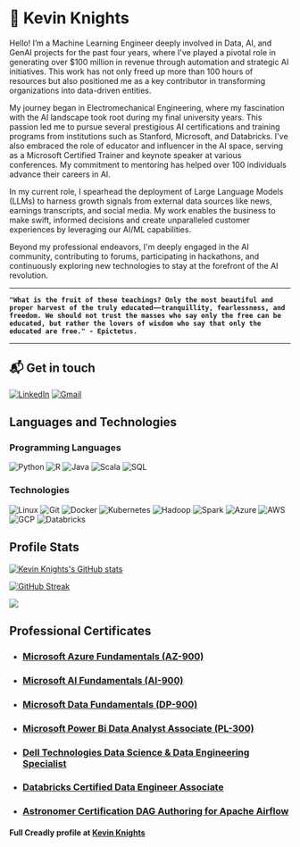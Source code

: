# 🤖 Kevin Knights

Hello! I’m a Machine Learning Engineer deeply involved in Data, AI, and GenAI projects for the past four years, where I've played a pivotal role in generating over $100 million in revenue through automation and strategic AI initiatives. This work has not only freed up more than 100 hours of resources but also positioned me as a key contributor in transforming organizations into data-driven entities.

My journey began in Electromechanical Engineering, where my fascination with the AI landscape took root during my final university years. This passion led me to pursue several prestigious AI certifications and training programs from institutions such as Stanford, Microsoft, and Databricks. I've also embraced the role of educator and influencer in the AI space, serving as a Microsoft Certified Trainer and keynote speaker at various conferences. My commitment to mentoring has helped over 100 individuals advance their careers in AI.

In my current role, I spearhead the deployment of Large Language Models (LLMs) to harness growth signals from external data sources like news, earnings transcripts, and social media. My work enables the business to make swift, informed decisions and create unparalleled customer experiences by leveraging our AI/ML capabilities.

Beyond my professional endeavors, I'm deeply engaged in the AI community, contributing to forums, participating in hackathons, and continuously exploring new technologies to stay at the forefront of the AI revolution.

---

**`"What is the fruit of these teachings? Only the most beautiful and proper harvest of the truly educated——tranquillity, fearlessness, and freedom. We should not trust the masses who say only the free can be educated, but rather the lovers of wisdom who say that only the educated are free." - Epictetus.`**

---

## 📬 Get in touch

[![LinkedIn](https://img.shields.io/badge/-Kevin%20Knights-blue?logo=linkedin)](https://www.linkedin.com/in/knightsk/)
[![Gmail](https://img.shields.io/badge/-kevin.k.knights-white?logo=gmail)](mailto:kevin.k.knights@gmail.com)

## Languages and Technologies

### Programming Languages

![Python](https://img.shields.io/badge/-Python-black?style=for-the-badge&logo=python)
![R](https://img.shields.io/badge/-R-black?style=for-the-badge&logo=r)
![Java](https://img.shields.io/badge/-Java-black?style=for-the-badge&logo=openjdk)
![Scala](https://img.shields.io/badge/-Scala-black?style=for-the-badge&logo=scala)
![SQL](https://img.shields.io/badge/-SQL-black?style=for-the-badge&logo=postgresql)

### Technologies

![Linux](https://img.shields.io/badge/-Linux-black?style=for-the-badge&logo=linux)
![Git](https://img.shields.io/badge/-Git-black?style=for-the-badge&logo=git)
![Docker](https://img.shields.io/badge/-Docker-black?style=for-the-badge&logo=docker)
![Kubernetes](https://img.shields.io/badge/-Kubernetes-black?style=for-the-badge&logo=kubernetes)
![Hadoop](https://img.shields.io/badge/-Hadoop-black?style=for-the-badge&logo=apachehadoop)
![Spark](https://img.shields.io/badge/-Spark-black?style=for-the-badge&logo=apachespark)
![Azure](https://img.shields.io/badge/-Azure-black?style=for-the-badge&logo=microsoftazure)
![AWS](https://img.shields.io/badge/-AWS-black?style=for-the-badge&logo=amazonaws)
![GCP](https://img.shields.io/badge/-GCP-black?style=for-the-badge&logo=googlecloud)
![Databricks](https://img.shields.io/badge/-Databricks-black?style=for-the-badge&logo=databricks)

## Profile Stats

[![Kevin Knights's GitHub stats](https://github-readme-stats.vercel.app/api?username=kevinknights29&theme=dark)](https://github.com/anuraghazra/github-readme-stats)

[![GitHub Streak](https://streak-stats.demolab.com?user=kevinknights29&theme=dark)](https://git.io/streak-stats)

![](https://komarev.com/ghpvc/?username=kevinknights29&abbreviated=true)

## Professional Certificates

- ### [Microsoft Azure Fundamentals (AZ-900)](https://www.credly.com/earner/earned/badge/1593161f-d719-4f80-b186-7ccf876d3a32)

- ### [Microsoft AI Fundamentals (AI-900)](https://www.credly.com/earner/earned/badge/a93f30ad-ca7a-42e8-96b9-e42e30a69215)

- ### [Microsoft Data Fundamentals (DP-900)](https://www.credly.com/badges/66eb11fd-11d5-458d-8671-325357dfad9f)

- ### [Microsoft Power Bi Data Analyst Associate (PL-300)](https://www.credly.com/earner/earned/badge/325ad30d-5034-4922-8d57-b2b33f6faf34)

- ### [Dell Technologies Data Science & Data Engineering Specialist](https://www.credly.com/badges/2bfd8870-e2c9-45a4-8b84-44b11bb957d9)

- ### [Databricks Certified Data Engineer Associate](https://credentials.databricks.com/30eb8649-c06d-4bda-963c-62092e3e8c9d#gs.2lbt5n)

- ### [Astronomer Certification DAG Authoring for Apache Airflow](https://www.credly.com/earner/earned/badge/0fdb191d-70d7-437a-aae3-2e8e920d23f4)

#### Full Creadly profile at [Kevin Knights](https://www.credly.com/users/kevin-knights)
